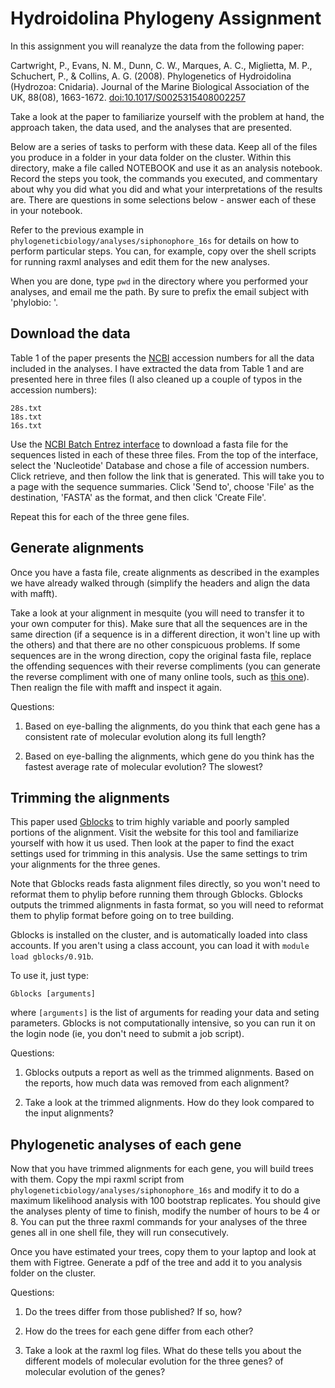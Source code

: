# Hydroidolina Phylogeny Assignment

In this assignment you will reanalyze the data from the following paper:

Cartwright, P., Evans, N. M., Dunn, C. W., Marques, A. C., Miglietta, M. P., 
Schuchert, P., & Collins, A. G. (2008). Phylogenetics of Hydroidolina 
(Hydrozoa: Cnidaria). Journal of the Marine Biological Association of the UK, 
88(08), 1663-1672. 
[doi:10.1017/S0025315408002257](http://dx.doi.org/10.1017/S0025315408002257)

Take a look at the paper to familiarize yourself with the problem at hand, the 
approach taken, the data used, and the analyses that are presented.

Below are a series of tasks to perform with these data. Keep all of the files 
you produce in a folder in your data folder on the cluster. Within this 
directory, make a file called NOTEBOOK and use it as an analysis notebook. 
Record the steps you took, the commands you executed, and commentary about why 
you did what you did and what your interpretations of the results are. There 
are questions in some selections below - answer each of these in your notebook.

Refer to the previous example in `phylogeneticbiology/analyses/siphonophore_16s` 
for details on how to perform particular steps. You can, for example, copy over 
the shell scripts for running raxml analyses and edit them for the new analyses.


When you are done, 
type `pwd` in the directory where you performed your analyses, and email me the 
path. By sure to prefix the email subject with 'phylobio: '.


## Download the data

Table 1 of the paper presents the [NCBI](http://www.ncbi.nlm.nih.gov) accession 
numbers for all the data included in the analyses. I have extracted the data 
from Table 1 and are presented here in three files (I also cleaned up a couple 
of typos in the accession numbers):

    28s.txt
    18s.txt
    16s.txt
    
Use the 
[NCBI Batch Entrez interface](http://www.ncbi.nlm.nih.gov/sites/batchentrez) 
to download a fasta file for the sequences listed in each of these three files. 
From the top of the interface, select the 'Nucleotide' Database and chose a file 
of accession numbers. Click retrieve, and then follow the link that is generated. 
This will take you to a page with the sequence summaries. Click 'Send to', 
choose 'File' as the destination, 'FASTA' as the format, and then click 
'Create File'.

Repeat this for each of the three gene files. 


## Generate alignments

Once you have a fasta file, create alignments as described in the examples we 
have already walked through (simplify the headers and align the data with 
mafft).

Take a look at your alignment in mesquite (you will need to transfer it to 
your own computer for this). Make sure that all the sequences are in the same 
direction (if a sequence is in a different direction, it won't line up with the 
others) and that there are no other conspicuous problems. If some sequences 
are in the wrong direction, copy the original fasta file, replace the 
offending sequences with their reverse compliments (you can generate the 
reverse compliment with one of many online tools, such as 
[this one](http://www.bioinformatics.org/sms/rev_comp.html)). Then realign the 
file with mafft and inspect it again.


Questions:

1. Based on eye-balling the alignments, do you think that each gene has a 
   consistent rate of molecular evolution along its full length?

2. Based on eye-balling the alignments, which gene do you think has 
   the fastest average rate of molecular evolution? The slowest?



## Trimming the alignments

This paper used [Gblocks](http://molevol.cmima.csic.es/castresana/Gblocks.html) 
to trim highly variable and poorly sampled portions of the alignment. Visit the 
website for this tool and familiarize yourself with how it us used. Then look 
at the paper to find the exact settings used for trimming in this analysis. 
Use the same settings to trim your alignments for the three genes.

Note that Gblocks reads fasta alignment files directly, so you won't need to 
reformat them to phylip before running them through Gblocks. Gblocks outputs 
the trimmed alignments in fasta format, so you will need to reformat them to 
phylip format before going on to tree building.

Gblocks is installed on the cluster, and is automatically loaded into class 
accounts. If you aren't using a class account, you can load it with 
`module load gblocks/0.91b`.

To use it, just type:

    Gblocks [arguments]
    
where `[arguments]` is the list of arguments for reading your data and seting 
parameters. Gblocks is not computationally intensive, so you can run it on the 
login node (ie, you don't need to submit a job script).


Questions:

1. Gblocks outputs a report as well as the trimmed alignments. Based on the 
   reports, how much data was removed from each alignment?

2. Take a look at the trimmed alignments. How do they look compared to the 
   input alignments?


## Phylogenetic analyses of each gene

Now that you have trimmed alignments for each gene, you will build trees with 
them. Copy the mpi raxml script from 
`phylogeneticbiology/analyses/siphonophore_16s` and modify it to do a 
maximum likelihood analysis with 100 bootstrap replicates. You should give the 
analyses plenty of time to finish, modify the number of hours to be 4 or 8. 
You can put the three raxml commands for your analyses of the three genes all 
in one shell file, they will run consecutively.

Once you have 
estimated your trees, copy them to your laptop and look at them with Figtree. 
Generate a pdf of the tree and add it to you analysis folder on the cluster.

Questions:

1. Do the trees differ from those published? If so, how?

2. How do the trees for each gene differ from each other?

3. Take a look at the raxml log files. What do these tells you about the 
   different models of molecular evolution for the three genes?
   of molecular evolution of the genes?